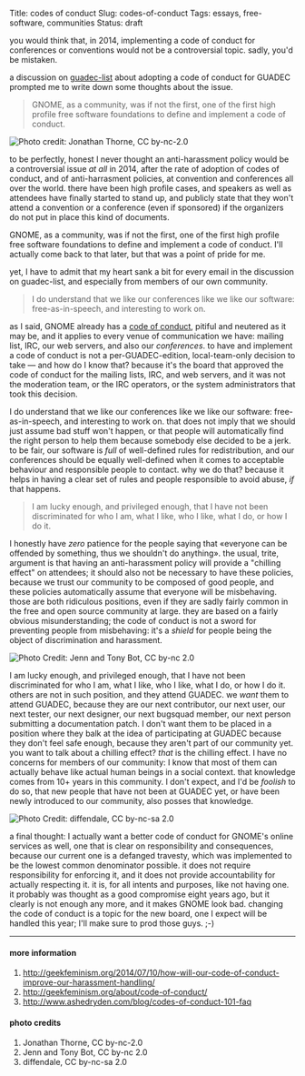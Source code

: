Title: codes of conduct
Slug: codes-of-conduct
Tags: essays, free-software, communities
Status: draft

you would think that, in 2014, implementing a code of conduct for conferences
or conventions would not be a controversial topic. sadly, you'd be mistaken.

a discussion on [guadec-list][1] about adopting a code of conduct for GUADEC
prompted me to write down some thoughts about the issue.

> GNOME, as a community, was if not the first, one of the first high profile
> free software foundations to define and implement a code of conduct.

![Photo credit: Jonathan Thorne, CC by-nc-2.0]({filename}/images/us-constitution.jpg)

to be perfectly, honest I never thought an anti-harassment policy would be a
controversial issue *at all* in 2014, after the rate of adoption of codes of
conduct, and of anti-harrasment policies, at convention and conferences all over
the world. there have been high profile cases, and speakers as well as attendees
have finally started to stand up, and publicly state that they won't attend a
convention or a conference (even if sponsored) if the organizers do not put in
place this kind of documents.

GNOME, as a community, was if not the first, one of the first high profile free
software foundations to define and implement a code of conduct. I'll actually
come back to that later, but that was a point of pride for me.

yet, I have to admit that my heart sank a bit for every email in the discussion
on guadec-list, and especially from members of our own community.

> I do understand that we like our conferences like we like our software:
> free-as-in-speech, and interesting to work on.

as I said, GNOME already has a [code of conduct][2], pitiful and neutered as it
may be, and it applies to every venue of communication we have: mailing list,
IRC, our web servers, and also our *conferences*. to have and implement a code
of conduct is not a per-GUADEC-edition, local-team-only decision to take — and
how do I know that? because it's the board that approved the code of conduct for
the mailing lists, IRC, and web servers, and it was not the moderation team, or
the IRC operators, or the system administrators that took this decision.

I do understand that we like our conferences like we like our software:
free-as-in-speech, and interesting to work on. that does not imply that we
should just assume bad stuff won't happen, or that people will automatically
find the right person to help them because somebody else decided to be a jerk.
to be fair, our software is *full* of well-defined rules for redistribution, and
our conferences should be equally well-defined when it comes to acceptable
behaviour and responsible people to contact. why we do that? because it helps in
having a clear set of rules and people responsible to avoid abuse, *if* that
happens.

> I am lucky enough, and privileged enough, that I have not been discriminated
> for who I am, what I like, who I like, what I do, or how I do it.

I honestly have *zero* patience for the people saying that «everyone can be
offended by something, thus we shouldn't do anything». the usual, trite,
argument is that having an anti-harassment policy will provide a "chilling
effect" on attendees; it should also not be necessary to have these policies,
because we trust our community to be composed of good people, and these policies
automatically assume that everyone will be misbehaving. those are both
ridiculous positions, even if they are sadly fairly common in the free and open
source community at large. they are based on a fairly obvious misunderstanding;
the code of conduct is not a sword for preventing people from misbehaving: it's
a *shield* for people being the object of discrimination and harassment.

![Photo Credit: Jenn and Tony Bot, CC by-nc 2.0]({filename}/images/sword-and-shield.jpg)

I am lucky enough, and privileged enough, that I have not been discriminated for
who I am, what I like, who I like, what I do, or how I do it. others are not in
such position, and they attend GUADEC. we *want* them to attend GUADEC, because
they are our next contributor, our next user, our next tester, our next
designer, our next bugsquad member, our next person submitting a documentation
patch. I don't want them to be placed in a position where they balk at the idea
of participating at GUADEC because they don't feel safe enough, because they
aren't part of our community yet. you want to talk about a chilling effect?
*that* is the chilling effect. I have no concerns for members of our community:
I know that most of them can actually behave like actual human beings in a
social context. that knowledge comes from 10+ years in this community. I don't
expect, and I'd be *foolish* to do so, that new people that have not been at
GUADEC yet, or have been newly introduced to our community, also posses that
knowledge.

![Photo Credit: diffendale, CC by-nc-sa 2.0]({filename}/images/shield.jpg)

a final thought: I actually want a better code of conduct for GNOME's online
services as well, one that is clear on responsibility and consequences, because
our current one is a defanged travesty, which was implemented to be the lowest
common denominator possible. it does not require responsibility for enforcing
it, and it does not provide accountability for actually respecting it. it is,
for all intents and purposes, like not having one. it probably was thought as a
good compromise eight years ago, but it clearly is not enough any more, and it
makes GNOME look bad. changing the code of conduct is a topic for the new board,
one I expect will be handled this year; I'll make sure to prod those guys. ;-)

- - -

#### more information

  1. http://geekfeminism.org/2014/07/10/how-will-our-code-of-conduct-improve-our-harassment-handling/
  2. http://geekfeminism.org/about/code-of-conduct/
  3. http://www.ashedryden.com/blog/codes-of-conduct-101-faq

#### photo credits

  1. Jonathan Thorne, CC by-nc-2.0
  2. Jenn and Tony Bot, CC by-nc 2.0
  3. diffendale, CC by-nc-sa 2.0

[1]: https://mail.gnome.org/archives/guadec-list/2014-July/msg00014.html
[2]: https://wiki.gnome.org/Foundation/CodeOfConduct
